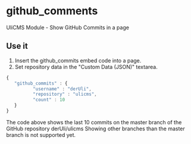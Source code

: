# github_comments
UliCMS Module - Show GitHub Commits in a page

## Use it
1. Insert the github_commits embed code into a page.
2. Set repository data in the "Custom Data (JSON)" textarea.
```javascript
{
   "github_commits" : {
          "username" : "derUli",
          "repository" : "ulicms",
          "count" : 10
   }
}
```

The code above shows the last 10 commits on the master branch of the GitHub repository derUli/ulicms
Showing other branches than the master branch is not supported yet.
